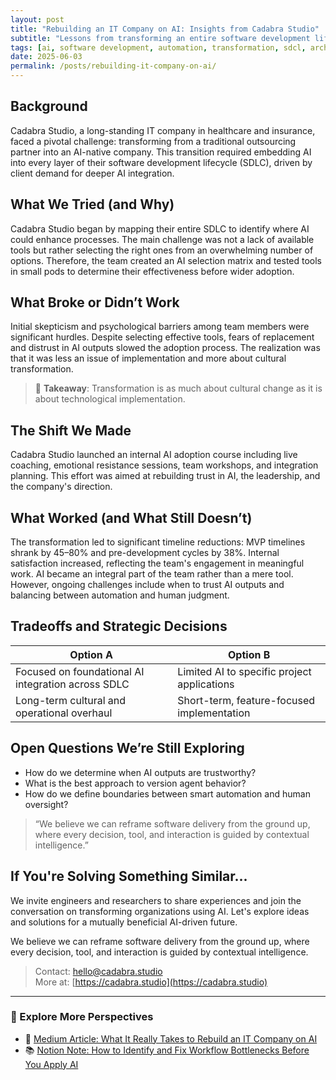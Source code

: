 ```yaml
---
layout: post
title: "Rebuilding an IT Company on AI: Insights from Cadabra Studio"
subtitle: "Lessons from transforming an entire software development lifecycle using AI"
tags: [ai, software development, automation, transformation, sdcl, architecture, engineering decision, ai adoption, it company, ai-ready]
date: 2025-06-03
permalink: /posts/rebuilding-it-company-on-ai/
---
```


## Background

Cadabra Studio, a long-standing IT company in healthcare and insurance, faced a pivotal challenge: transforming from a traditional outsourcing partner into an AI-native company. This transition required embedding AI into every layer of their software development lifecycle (SDLC), driven by client demand for deeper AI integration.

## What We Tried (and Why)

Cadabra Studio began by mapping their entire SDLC to identify where AI could enhance processes. The main challenge was not a lack of available tools but rather selecting the right ones from an overwhelming number of options. Therefore, the team created an AI selection matrix and tested tools in small pods to determine their effectiveness before wider adoption.

## What Broke or Didn’t Work

Initial skepticism and psychological barriers among team members were significant hurdles. Despite selecting effective tools, fears of replacement and distrust in AI outputs slowed the adoption process. The realization was that it was less an issue of implementation and more about cultural transformation.

> 📌 **Takeaway**: Transformation is as much about cultural change as it is about technological implementation.

## The Shift We Made

Cadabra Studio launched an internal AI adoption course including live coaching, emotional resistance sessions, team workshops, and integration planning. This effort was aimed at rebuilding trust in AI, the leadership, and the company's direction.

## What Worked (and What Still Doesn’t)

The transformation led to significant timeline reductions: MVP timelines shrank by 45–80% and pre-development cycles by 38%. Internal satisfaction increased, reflecting the team's engagement in meaningful work. AI became an integral part of the team rather than a mere tool. However, ongoing challenges include when to trust AI outputs and balancing between automation and human judgment.

## Tradeoffs and Strategic Decisions

| Option A                                             | Option B                                     |
|------------------------------------------------------|----------------------------------------------|
| Focused on foundational AI integration across SDLC   | Limited AI to specific project applications  |
| Long-term cultural and operational overhaul          | Short-term, feature-focused implementation   |

## Open Questions We’re Still Exploring

- How do we determine when AI outputs are trustworthy?
- What is the best approach to version agent behavior?
- How do we define boundaries between smart automation and human oversight?

> “We believe we can reframe software delivery from the ground up, where every decision, tool, and interaction is guided by contextual intelligence.”

## If You're Solving Something Similar...

We invite engineers and researchers to share experiences and join the conversation on transforming organizations using AI. Let's explore ideas and solutions for a mutually beneficial AI-driven future.

We believe we can reframe software delivery from the ground up, where every decision, tool, and interaction is guided by contextual intelligence.

> Contact: hello@cadabra.studio  
> More at: [https://cadabra.studio](https://cadabra.studio)

---

### 🔗 Explore More Perspectives

- 📰 [Medium Article: What It Really Takes to Rebuild an IT Company on AI](https://cadabrastudio.medium.com/what-it-really-takes-to-rebuild-an-it-company-on-ai-d2623f62c9ba)
- 📚 [Notion Note: How to Identify and Fix Workflow Bottlenecks Before You Apply AI](https://classy-sugar-6ff.notion.site/How-to-Identify-and-Fix-Workflow-Bottlenecks-Before-You-Apply-AI-2079b3e9140380a3bd5edca001af2a32?pvs=4)

```

